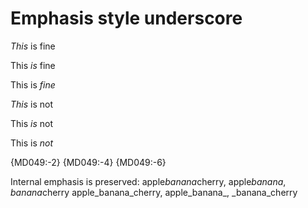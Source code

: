 # Emphasis style underscore

_This_ is fine

This _is_ fine

This is _fine_

*This* is not

This *is* not

This is *not*

{MD049:-2} {MD049:-4} {MD049:-6}

Internal emphasis is preserved:
apple*banana*cherry, apple*banana*, *banana*cherry
apple_banana_cherry, apple_banana_, _banana_cherry

<!-- markdownlint-configure-file {
  "no-space-in-emphasis": false,
  "emphasis-style": {
    "style": "underscore"
  }
} -->
